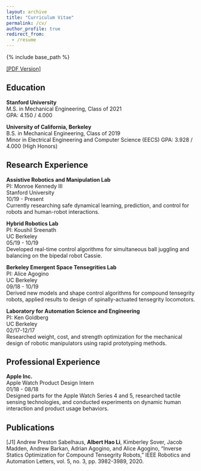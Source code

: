 ```yaml
---
layout: archive
title: "Curriculum Vitae"
permalink: /cv/
author_profile: true
redirect_from:
  - /resume
---
```


{% include base_path %}

[[PDF Version]](http://alberthli.github.io/files/cv/CV.pdf)

## Education
**Stanford University**  
M.S. in Mechanical Engineering, Class of 2021  
GPA: 4.150 / 4.000  

**University of California, Berkeley**  
B.S. in Mechanical Engineering, Class of 2019  
Minor in Electrical Engineering and Computer Science (EECS)
GPA: 3.928 / 4.000 (High Honors)

## Research Experience
**Assistive Robotics and Manipulation Lab**  
PI: Monroe Kennedy III  
Stanford University  
10/19 - Present  
Currently researching safe dynamical learning, prediction, and control for robots and human-robot interactions.  

**Hybrid Robotics Lab**  
PI: Koushil Sreenath  
UC Berkeley  
05/19 - 10/19  
Developed real-time control algorithms for simultaneous ball juggling and balancing on the bipedal robot Cassie.

**Berkeley Emergent Space Tensegrities Lab**  
PI: Alice Agogino  
UC Berkeley  
09/18 - 10/19  
Derived new models and shape control algorithms for compound tensegrity robots, applied results to design of spinally-actuated tensegrity locomotors.

**Laboratory for Automation Science and Engineering**  
PI: Ken Goldberg  
UC Berkeley  
02/17-12/17  
Researched weight, cost, and strength optimization for the mechanical design of robotic manipulators using rapid prototyping methods.

## Professional Experience
**Apple Inc.**  
Apple Watch Product Design Intern  
01/18 - 08/18  
Designed parts for the Apple Watch Series 4 and 5, researched tactile sensing technologies, and conducted experiments on dynamic human interaction and product usage behaviors.

## Publications
[J1] Andrew Preston Sabelhaus, **Albert Hao Li**, Kimberley Sover, Jacob Madden, Andrew Barkan, Adrian Agogino, and Alice Agogino, “Inverse Statics Optimization for Compound Tensegrity Robots,” IEEE Robotics and Automation Letters, vol. 5, no. 3, pp. 3982-3989, 2020.
